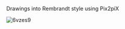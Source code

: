Drawings into Rembrandt style using Pix2piX 

![6vzes9](https://user-images.githubusercontent.com/95545433/194383310-f88e98a4-858e-4654-b524-1af28198acdb.gif)
